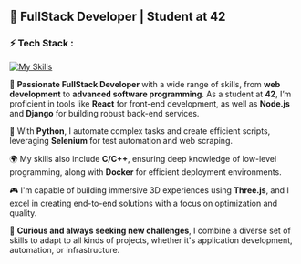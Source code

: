 ## 🚀 FullStack Developer | Student at **42**

### ⚡️ Tech Stack :

[![My Skills](https://skillicons.dev/icons?i=docker,c,cpp,linux,bash,react,threejs,nodejs,django,python,selenium)](https://skillicons.dev)

🔧 **Passionate FullStack Developer** with a wide range of skills, from **web development** to **advanced software programming**. As a student at **42**, I’m proficient in tools like **React** for front-end development, as well as **Node.js** and **Django** for building robust back-end services.

🐍 With **Python**, I automate complex tasks and create efficient scripts, leveraging **Selenium** for test automation and web scraping.

🌍 My skills also include **C/C++**, ensuring deep knowledge of low-level programming, along with **Docker** for efficient deployment environments.

🎮 I'm capable of building immersive 3D experiences using **Three.js**, and I excel in creating end-to-end solutions with a focus on optimization and quality.

🚀 **Curious and always seeking new challenges**, I combine a diverse set of skills to adapt to all kinds of projects, whether it's application development, automation, or infrastructure.

